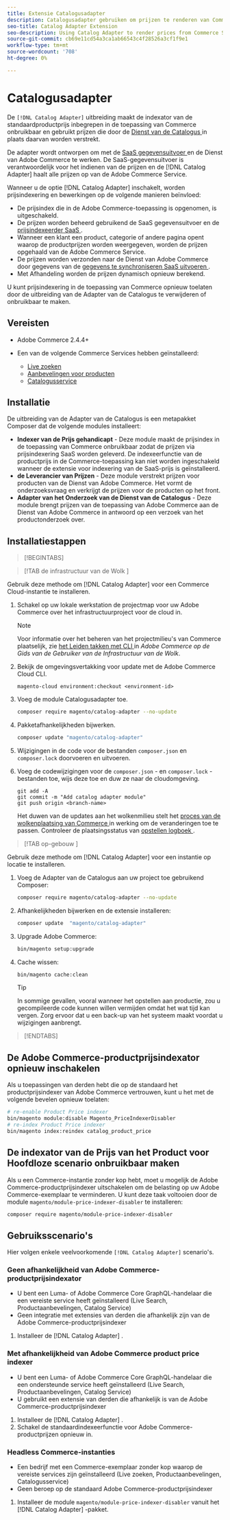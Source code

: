```yaml
---
title: Extensie Catalogusadapter
description: Catalogusadapter gebruiken om prijzen te renderen van Commerce Services
seo-title: Catalog Adapter Extension
seo-description: Using Catalog Adapter to render prices from Commerce Services
source-git-commit: cb69e11cd54a3ca1ab66543c4f28526a3cf1f9e1
workflow-type: tm+mt
source-wordcount: '708'
ht-degree: 0%

---
```


# Catalogusadapter

De `[!DNL Catalog Adapter]` uitbreiding maakt de indexator van de standaardproductprijs inbegrepen in de toepassing van Commerce onbruikbaar en gebruikt prijzen die door de [ Dienst van de Catalogus ](../catalog-service/overview.md) in plaats daarvan worden verstrekt.

De adapter wordt ontworpen om met de [ SaaS gegevensuitvoer ](../data-export/overview.md) en de Dienst van Adobe Commerce te werken. De SaaS-gegevensuitvoer is verantwoordelijk voor het indienen van de prijzen en de [!DNL Catalog Adapter] haalt alle prijzen op van de Adobe Commerce Service.

Wanneer u de optie [!DNL Catalog Adapter] inschakelt, worden prijsindexering en bewerkingen op de volgende manieren beïnvloed:

- De prijsindex die in de Adobe Commerce-toepassing is opgenomen, is uitgeschakeld.
- De prijzen worden beheerd gebruikend de SaaS gegevensuitvoer en de [ prijsindexeerder SaaS ](price-indexing.md).
- Wanneer een klant een product, categorie of andere pagina opent waarop de productprijzen worden weergegeven, worden de prijzen opgehaald van de Adobe Commerce Service.
- De prijzen worden verzonden naar de Dienst van Adobe Commerce door gegevens van de [ gegevens te synchroniseren SaaS uitvoeren ](../data-export/overview.md).
- Met Afhandeling worden de prijzen dynamisch opnieuw berekend.

U kunt prijsindexering in de toepassing van Commerce opnieuw toelaten door de uitbreiding van de Adapter van de Catalogus te verwijderen of onbruikbaar te maken.

## Vereisten

- Adobe Commerce 2.4.4+
- Een van de volgende Commerce Services hebben geïnstalleerd:

   - [Live zoeken](../live-search/install.md)
   - [Aanbevelingen voor producten](../product-recommendations/install-configure.md)
   - [Catalogusservice](../catalog-service/installation.md)

## Installatie

De uitbreiding van de Adapter van de Catalogus is een metapakket Composer dat de volgende modules installeert:

- **Indexer van de Prijs gehandicapt** - Deze module maakt de prijsindex in de toepassing van Commerce onbruikbaar zodat de prijzen via prijsindexering SaaS worden geleverd. De indexeerfunctie van de productprijs in de Commerce-toepassing kan niet worden ingeschakeld wanneer de extensie voor indexering van de SaaS-prijs is geïnstalleerd.
- **de Leverancier van Prijzen** - Deze module verstrekt prijzen voor producten van de Dienst van Adobe Commerce. Het vormt de onderzoeksvraag en verkrijgt de prijzen voor de producten op het front.
- **Adapter van het Onderzoek van de Dienst van de Catalogus** - Deze module brengt prijzen van de toepassing van Adobe Commerce aan de Dienst van Adobe Commerce in antwoord op een verzoek van het productonderzoek over.

## Installatiestappen

>[!BEGINTABS]

>[!TAB  de infrastructuur van de Wolk ]

Gebruik deze methode om [!DNL Catalog Adapter] voor een Commerce Cloud-instantie te installeren.

1. Schakel op uw lokale werkstation de projectmap voor uw Adobe Commerce over het infrastructuurproject voor de cloud in.

   >[!NOTE]
   >
   >Voor informatie over het beheren van het projectmilieu&#39;s van Commerce plaatselijk, zie [ het Leiden takken met CLI ](https://experienceleague.adobe.com/en/docs/commerce-cloud-service/user-guide/develop/cli-branches) in _Adobe Commerce op de Gids van de Gebruiker van de Infrastructuur van de Wolk_.

1. Bekijk de omgevingsvertakking voor update met de Adobe Commerce Cloud CLI.

   ```shell
   magento-cloud environment:checkout <environment-id>
   ```

1. Voeg de module Catalogusadapter toe.

   ```bash
   composer require magento/catalog-adapter --no-update
   ```

1. Pakketafhankelijkheden bijwerken.

   ```bash
   composer update "magento/catalog-adapter"
   ```

1. Wijzigingen in de code voor de bestanden `composer.json` en `composer.lock` doorvoeren en uitvoeren.

1. Voeg de codewijzigingen voor de `composer.json` - en `composer.lock` -bestanden toe, wijs deze toe en duw ze naar de cloudomgeving.

   ```shell
   git add -A
   git commit -m "Add catalog adapter module"
   git push origin <branch-name>
   ```

   Het duwen van de updates aan het wolkenmilieu stelt het [ proces van de wolkenplaatsing van Commerce ](https://experienceleague.adobe.com/en/docs/commerce-cloud-service/user-guide/develop/deploy/process) in werking om de veranderingen toe te passen. Controleer de plaatsingsstatus van [ opstellen logboek ](https://experienceleague.adobe.com/en/docs/commerce-cloud-service/user-guide/develop/test/log-locations#deploy-log).

>[!TAB  op-gebouw ]

Gebruik deze methode om [!DNL Catalog Adapter] voor een instantie op locatie te installeren.

1. Voeg de Adapter van de Catalogus aan uw project toe gebruikend Composer:

   ```bash
   composer require magento/catalog-adapter --no-update
   ```

1. Afhankelijkheden bijwerken en de extensie installeren:

   ```bash
   composer update  "magento/catalog-adapter"
   ```

1. Upgrade Adobe Commerce:

   ```bash
   bin/magento setup:upgrade
   ```

1. Cache wissen:

   ```bash
   bin/magento cache:clean
   ```

   >[!TIP]
   >
   >In sommige gevallen, vooral wanneer het opstellen aan productie, zou u gecompileerde code kunnen willen vermijden omdat het wat tijd kan vergen. Zorg ervoor dat u een back-up van het systeem maakt voordat u wijzigingen aanbrengt.

>[!ENDTABS]


## De Adobe Commerce-productprijsindexator opnieuw inschakelen

Als u toepassingen van derden hebt die op de standaard het productprijsindexer van Adobe Commerce vertrouwen, kunt u het met de volgende bevelen opnieuw toelaten:

```bash
# re-enable Product Price indexer
bin/magento module:disable Magento_PriceIndexerDisabler
# re-index Product Price indexer
bin/magento index:reindex catalog_product_price
```

## De indexator van de Prijs van het Product voor Hoofdloze scenario onbruikbaar maken

Als u een Commerce-instantie zonder kop hebt, moet u mogelijk de Adobe Commerce-productprijsindexer uitschakelen om de belasting op uw Adobe Commerce-exemplaar te verminderen. U kunt deze taak voltooien door de module `magento/module-price-indexer-disabler` te installeren:

```bash
composer require magento/module-price-indexer-disabler
```

## Gebruiksscenario&#39;s

Hier volgen enkele veelvoorkomende `[!DNL Catalog Adapter]` scenario&#39;s.

### Geen afhankelijkheid van Adobe Commerce-productprijsindexator

- U bent een Luma- of Adobe Commerce Core GraphQL-handelaar die een vereiste service heeft geïnstalleerd (Live Search, Productaanbevelingen, Catalog Service)
- Geen integratie met extensies van derden die afhankelijk zijn van de Adobe Commerce-productprijsindexer

1. Installeer de [!DNL Catalog Adapter] .

### Met afhankelijkheid van Adobe Commerce product price indexer

- U bent een Luma- of Adobe Commerce Core GraphQL-handelaar die een ondersteunde service heeft geïnstalleerd (Live Search, Productaanbevelingen, Catalog Service)
- U gebruikt een extensie van derden die afhankelijk is van de Adobe Commerce-productprijsindexer

1. Installeer de [!DNL Catalog Adapter] .
1. Schakel de standaardindexeerfunctie voor Adobe Commerce-productprijzen opnieuw in.

### Headless Commerce-instanties

- Een bedrijf met een Commerce-exemplaar zonder kop waarop de vereiste services zijn geïnstalleerd (Live zoeken, Productaanbevelingen, Catalogusservice)
- Geen beroep op de standaard Adobe Commerce-productprijsindexer

1. Installeer de module `magento/module-price-indexer-disabler` vanuit het [!DNL Catalog Adapter] -pakket.

